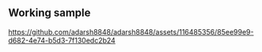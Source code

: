 ## Working sample

https://github.com/adarsh8848/adarsh8848/assets/116485356/85ee99e9-d682-4e74-b5d3-7f130edc2b24
